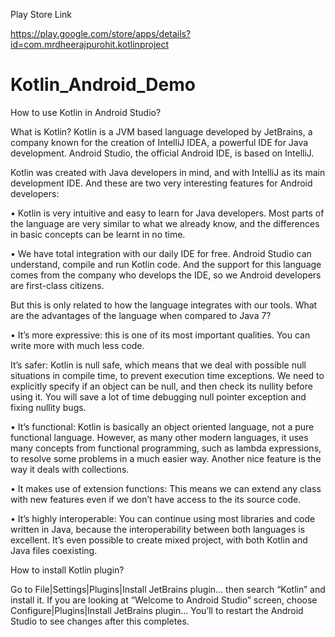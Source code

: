 Play Store Link

https://play.google.com/store/apps/details?id=com.mrdheerajpurohit.kotlinproject


# Kotlin_Android_Demo
How to use Kotlin in Android Studio?

What is Kotlin?
Kotlin is a JVM based language developed by JetBrains, a company known for the creation of IntelliJ IDEA, a powerful IDE for Java development. Android Studio, the official Android IDE, is based on IntelliJ.

Kotlin was created with Java developers in mind, and with IntelliJ as its main development IDE. And these are two very interesting features for Android developers:

• Kotlin is very intuitive and easy to learn for Java developers. Most parts of the language are very similar to what we already know, and the differences in basic concepts can be learnt in no time.

• We have total integration with our daily IDE for free. Android Studio can understand, compile and run Kotlin code. And the support for this language comes from the company who develops the IDE, so we Android developers are first-class citizens.

But this is only related to how the language integrates with our tools. What are the advantages of the language when compared to Java 7?

• It’s more expressive: this is one of its most important qualities. You can write more with much less code.

It’s safer: Kotlin is null safe, which means that we deal with possible null situations in compile time, to prevent execution time exceptions. We need to explicitly specify if an object can be null, and then check its nullity before using it. You will save a lot of time debugging null pointer exception and fixing nullity bugs.

• It’s functional: Kotlin is basically an object oriented language, not a pure functional language. However, as many other modern languages, it uses many concepts from functional programming, such as lambda expressions, to resolve some problems in a much easier way. Another nice feature is the way it deals with collections.

• It makes use of extension functions: This means we can extend any class with new features even if we don’t have access to the its source code.

• It’s highly interoperable: You can continue using most libraries and code written in Java, because the interoperability between both languages is excellent. It’s even possible to create mixed project, with both Kotlin and Java files coexisting.

How to install Kotlin plugin?

Go to File|Settings|Plugins|Install JetBrains plugin… then search “Kotlin” and install it. If you are looking at “Welcome to Android Studio” screen, choose Configure|Plugins|Install JetBrains plugin… You’ll to restart the Android Studio to see changes after this completes.


